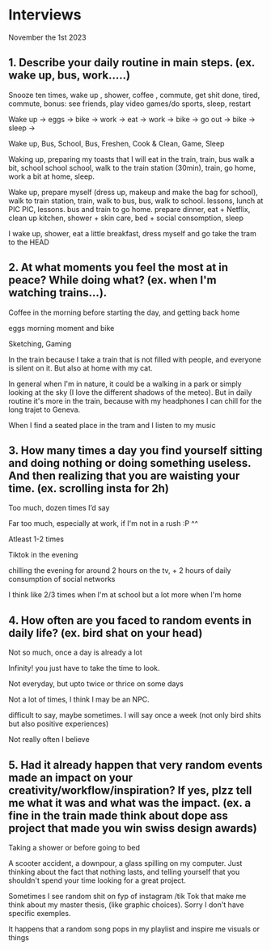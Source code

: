 # Interviews

November the 1st 2023

## 1. Describe your daily routine in main steps. (ex. wake up, bus, work.....)

Snooze ten times, wake up , shower, coffee , commute, get shit done, tired, commute, bonus: see friends, play video games/do sports, sleep, restart

Wake up → eggs → bike → work → eat → work → bike → go out → bike → sleep →

Wake up, Bus, School, Bus, Freshen, Cook & Clean, Game, Sleep

Waking up, preparing my toasts that I will eat in the train, train, bus walk a bit, school school school, walk to the train station (30min), train, go home, work a bit at home, sleep.

Wake up, prepare myself (dress up, makeup and make the bag for school), walk to train station, train, walk to bus, bus, walk to school. lessons, lunch at PIC PIC, lessons. bus and train to go home. prepare dinner, eat + Netflix, clean up kitchen, shower + skin care, bed + social consomption, sleep

I wake up, shower, eat a little breakfast, dress myself and go take the tram to the HEAD

## 2. At what moments you feel the most at in peace? While doing what? (ex. when I'm watching trains...).

Coffee in the morning before starting the day, and getting back home

eggs morning moment and bike

Sketching, Gaming

In the train because I take a train that is not filled with people, and everyone is silent on it. But also at home with my cat.

In general when I'm in nature, it could be a walking in a park or simply looking at the sky (I love the different shadows of the meteo). But in daily routine it's more in the train, because with my headphones I can chill for the long trajet to Geneva.

When I find a seated place in the tram and I listen to my music

## 3. How many times a day you find yourself sitting and doing nothing or doing something useless. And then realizing that you are waisting your time. (ex. scrolling insta for 2h)

Too much, dozen times I’d say

Far too much, especially at work, if I'm not in a rush :P ^^

Atleast 1-2 times

Tiktok in the evening

chilling the evening for around 2 hours on the tv, + 2 hours of daily consumption of social networks

I think like 2/3 times when I'm at school but a lot more when I'm home

## 4. How often are you faced to random events in daily life? (ex. bird shat on your head)

Not so much, once a day is already a lot

Infinity! you just have to take the time to look.

Not everyday, but upto twice or thrice on some days

Not a lot of times, I think I may be an NPC.

difficult to say, maybe sometimes. I will say once a week (not only bird shits but also positive experiences)

Not really often I believe

## 5. Had it already happen that very random events made an impact on your creativity/workflow/inspiration? If yes, plzz tell me what it was and what was the impact. (ex. a fine in the train made think about dope ass project that made you win swiss design awards)

Taking a shower or before going to bed

A scooter accident, a downpour, a glass spilling on my computer. Just thinking about the fact that nothing lasts, and telling yourself that you shouldn't spend your time looking for a great project.

Sometimes I see random shit on fyp of instagram /tik Tok that make me think about my master thesis, (like graphic choices). Sorry I don't have specific exemples.

It happens that a random song pops in my playlist and inspire me visuals or things